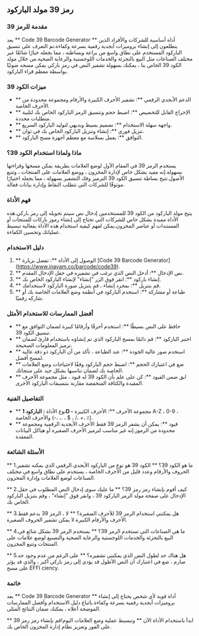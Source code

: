 ## رمز 39 مولد الباركود

### مقدمة للرمز 39
يعد ** Code 39 Barcode Generator ** أداة أساسية للشركات والأفراد الذين يتطلعون إلى إنشاء بروميزات أبجدية رقمية بسرعة وكفاءة.تم التعرف على تنسيق الباركود المستخدم على نطاق واسع من براعة وبساطته ، مما يجعله خيارًا شائعًا عبر مختلف الصناعات مثل البيع بالتجزئة والخدمات اللوجستية والرعاية الصحية.من خلال مولد الكود 39 الخاص بنا ، يمكنك بسهولة تشفير النص في رمز باركي يمكن مسحه ضوئيًا بواسطة معظم قراء الباركود.

### ميزات الكود 39
- ** الدعم الأبجدي الرقمي **: تشفير الأحرف الكبيرة والأرقام ومجموعة محدودة من الأحرف الخاصة.
- ** الإخراج القابل للتخصيص **: اضبط حجم وتنسيق الرمز الباركود الخاص بك لتلبية متطلبات محددة.
- ** واجهة سهلة الاستخدام **: تصميم بسيط وبديهي لتوليد الباركود السريع.
- ** تنزيل فوري **: إنشاء وتنزيل الباركود الخاص بك في ثوان.
- ** التوافق **: يعمل بسلاسة مع معظم أجهزة مسح الباركود.

### ماذا ولماذا استخدام الكود 39؟
يستخدم الرمز 39 في المقام الأول لوضع العلامات بطريقة يمكن مسحها وقراءتها بسهولة.إنه مفيد بشكل خاص لإدارة المخزون ، ووضع العلامات على المنتجات ، وتتبع الأصول.تتيح بساطة تنسيق الكود 39 الترميز وفك التشفير بسهولة ، مما يجعله اختيارًا موثوقًا للشركات التي تتطلب التقاط وإدارة بيانات فعالة.

### فهم الأداة
يتيح مولد الباركود من الكود 39 للمستخدمين إدخال نص سيتم تحويله إلى رمز باركي.هذه الأداة مفيدة بشكل خاص للشركات التي تحتاج إلى إنشاء رموز باركات للمنتجات أو المستندات أو عناصر المخزون.يمكن لفهم كيفية استخدام هذه الأداة بفعالية تبسيط عملياتك وتحسين الكفاءة.

### دليل الاستخدام
1. ** الوصول إلى الأداة **: تفضل بزيارة [Code 39 Barcode Generator] (https://www.inayam.co/barcode/code39).
2. ** نص الإدخال **: أدخل النص الذي ترغب في تشفيره في حقل الإدخال المقدم.
3. ** إنشاء باركود **: انقر فوق الزر "إنشاء" لإنشاء الباركود الخاص بك.
4. ** قم بتنزيل **: بمجرد إنشاء ، قم بتنزيل صورة الباركود لاستخدامك.
5. ** طباعة أو مشاركة **: استخدم الباركود في أنظمة وضع العلامات الخاصة بك أو شاركه رقميًا.

### أفضل الممارسات للاستخدام الأمثل
- ** حافظ على النص بسيطًا **: استخدم أحرفًا وأرقامًا كبيرة لضمان التوافق مع تنسيق الكود 39.
- ** اختبر الباركود **: قم دائمًا بمسح الباركود الذي تم إنشاؤه باستخدام قارئ لضمان ترميز المعلومات الصحيحة.
- ** استخدم صور عالية الجودة **: عند الطباعة ، تأكد من أن الباركود ذو دقة عالية لمسح أفضل.
- ** ضع في اعتبارك الحجم **: اضبط حجم الباركود وفقًا لاحتياجات وضع العلامات الخاصة بك لضمان تناسبها بشكل جيد على منتجاتك.
- ** ابق ضمن القيود **: كن على علم بأن الكود 39 له قيود ، مثل مجموعة الأحرف المقيدة والكثافة المنخفضة مقارنة بتنسيقات الباركود الأخرى.

### التفاصيل الفنية
- ** نوع الأداة **: الباركود 1D
-** مجموعة الأحرف **: الأحرف الكبيرة A-Z ، 0-9 ، والأحرف الخاصة (-، ،. ، $ ، /، +، ٪).
- ** قيود **: يمكن أن يشفر الرمز 39 فقط الأحرف الأبجدية الرقمية ومجموعة محدودة من الرموز.إنه غير مناسب لترميز الأحرف الصغيرة أو هياكل البيانات المعقدة.

### الأسئلة الشائعة

** 1.ما هو الكود 39؟ **
الكود 39 هو نوع من الباركود الأبجدي الرقمي الذي يمكنه تشفير الحروف والأرقام وعدد قليل من الأحرف الخاصة ، يستخدم على نطاق واسع في مختلف الصناعات لوضع العلامات وإدارة المخزون.

** 2.كيف أقوم بإنشاء رمز رمز 39؟ **
ما عليك سوى إدخال النص المطلوب في حقل الإدخال على صفحة مولد الرمز الباركود 39 ، وانقر فوق "إنشاء" ، وقم بتنزيل الباركود الخاص بك.

** 3.هل يمكنني استخدام الرمز 39 للأحرف الصغيرة؟ **
لا ، الرمز 39 يدعم فقط الأحرف والأرقام الكبيرة.لا يمكن تشفير الحروف الصغيرة.

** 4.ما هي الصناعات التي تستخدم الرمز 39؟ **
يستخدم الرمز 39 بشكل شائع في البيع بالتجزئة والخدمات اللوجستية والرعاية الصحية والتصنيع لوضع علامات على المنتجات وتتبع المخزون.

** 5.هل هناك حد لطول النص الذي يمكنني تشفيره؟ **
على الرغم من عدم وجود حد صارم ، ضع في اعتبارك أن النص الأطول قد يؤدي إلى رمز باركي أكبر ، والذي قد يؤثر على مسح EFFI ciency.

### خاتمة
يعد ** Code 39 Barcode Generator ** أداة قوية لأي شخص يحتاج إلى إنشاء بروميزات أبجدية رقمية بسرعة وكفاءة.باتباع دليل الاستخدام وأفضل الممارسات الموضحة أعلاه ، يمكنك ضمان النتائج المثلى.

** ابدأ باستخدام الأداة الآن ** وتبسيط عملية وضع العلامات اليوم!قم بإنشاء رمز رمز 39 على الفور وتعزيز نظام إدارة المخزون الخاص بك.